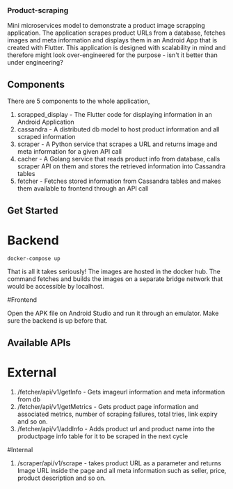 ### Product-scraping

Mini microservices model to demonstrate a product image scrapping application. The application scrapes product URLs from a database, fetches images and meta information and displays them in an Android App that is created with Flutter. This application is designed with scalability in mind and therefore might look over-engineered for the purpose - isn't it better than under engineering? 

## Components

There are 5  components to the whole application, 

1. scrapped_display - The Flutter code for displaying information in an Android Application
2. cassandra - A distributed db model to host product information and all scraped information
3. scraper - A Python service that scrapes a URL and returns image and meta information for a given API call
4. cacher - A Golang service that reads product info from database, calls scraper API on them and stores the retrieved information into Cassandra tables
5. fetcher - Fetches stored information from Cassandra tables and makes them available to frontend through an API call

## Get Started

# Backend
```
docker-compose up

```

That is all it takes seriously! The images are hosted in the docker hub. The command fetches and builds the images on a separate bridge network that would be accessible by localhost. 

#Frontend

Open the APK file on Android Studio and run it through an emulator. Make sure the backend is up before that. 

## Available APIs

# External 

1. /fetcher/api/v1/getInfo - Gets imageurl information and meta information from db
2. /fetcher/api/v1/getMetrics - Gets product page information and associated metrics, number of scraping failures, total tries, link expiry and so on.
3. /fetcher/api/v1/addInfo - Adds product url and product name into the productpage info table for it to be scraped in the next cycle

#Internal
1. /scraper/api/v1/scrape - takes product URL as a parameter and returns Image URL inside the page and all meta information such as seller, price, product description and so on. 
    
